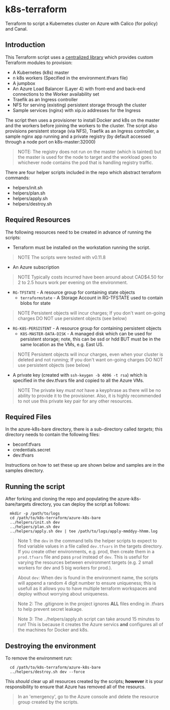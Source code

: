 # k8s-terraform
Terraform to script a Kubernetes cluster on Azure with Calico (for policy) and Canal.

## Introduction
This Terraform script uses a [centralized library](https://github.com/dsandersAzure/terraform-library) which provides custom Terraform modules to provision:

* A Kubernetes (k8s) master
* n k8s workers (Specified in the environment.tfvars file)
* A jumpbox
* An Azure Load Balancer (Layer 4) with front-end and back-end connections to the Worker availability set
* Traefik as an Ingress controller
* NFS for serving (existing) persistent storage through the cluster
* Sample services (nginx) with xip.io addresses for the Ingress

The script then uses a provisioner to install Docker and k8s on the master and the workers before joining the workers to the cluster. The script also provisions persistent storage (via NFS), Traefik as an Ingress controller, a sample nginx app running and a private registry (by default accessed through
a node port on k8s-master:32000)

> NOTE: The registry does not run on the master (which is tainted) but the master is used for the node to target and the workload goes to whichever node contains the pod that is handling registry traffic.

There are four helper scripts included in the repo which abstract terraform commands:

* helpers/init.sh
* helpers/plan.sh
* helpers/apply.sh
* helpers/destroy.sh

## Required Resources
The following resources need to be created in advance of running the scripts:

* Terraform must be installed on the workstation running the script.
> NOTE The scripts were tested with v0.11.8
* An Azure subscription
> NOTE Typically costs incurred have been around about CAD$4.50 for 2 to 2.5 hours work per evening on the environment.
* `RG-TFSTATE` - A resource group for containing state objects
  * `terraformstate` - A Storage Account in RG-TFSTATE used to contain blobs for state
> NOTE Persistent objects will incur charges; If you don't want on-going charges DO NOT use persistent objects (see below)
* `RG-K8S-PERSISTENT` - A resource group for containing persistent objects
  * `K8S-MASTER-DATA-DISK` - A managed disk which can be used for persistent storage; note, this can be ssd or hdd BUT must be in the same location as the VMs, e.g. East US.
> NOTE Persistent objects will incur charges, even when your cluster is deleted and not running; If you don't want on-going charges DO NOT use persistent objects (see below)
* A private key (created with `ssh-keygen -b 4096 -t rsa`) which is specified in the dev.tfvars file and copied to all the Azure VMs.
> NOTE The private key *must not* have a keyphrase as there will be no ability to provide it to the provisioner. Also, it is highly recommended to not use this private key pair for any other resources.

## Required Files
In the azure-k8s-bare directory, there is a sub-directory called *targets*; this directory needs to contain the following files:

* beconf.tfvars
* credentials.secret
* dev.tfvars

Instructions on how to set these up are shown below and samples are in the samples directory.

## Running the script
After forking and cloning the repo and populating the azure-k8s-bare/targets directory, you can deploy the script as follows:

```
  mkdir -p /path/to/logs
  cd /path/to/k8s-terraform/azure-k8s-bare
  ../helpers/init.sh dev
  ../helpers/plan.sh dev
  ../helpers/apply.sh dev | tee /path/to/logs/apply-mmddyy-hhmm.log
```

> Note 1: the `dev` in the command tells the helper scripts to expect to find variable values in a file called `dev.tfvars` in the targets directory. If you create other environments, e.g. prod, then create them in a `prod.tfvars` file and pass `prod` instead of `dev`. This is useful for varying the resources between environment targets (e.g. 2 small workers for dev and 5 big workers for prod.). 

> About `dev`: When dev is found in the environment name, the scripts will append a random 4 digit number to ensure uniqueness; this is usefull as it allows you to have multiple terraform workspaces and deploy without worrying about uniqueness.

> Note 2: The .gitignore in the project ignores **ALL** files ending in .tfvars to help prevent secret leakage.

> Note 3: The ../helpers/apply.sh script can take around 15 minutes to run! This is because it creates the Azure servics **and** configures all of the machines for Docker and k8s.

## Destroying the environment
To remove the environment run:

```
  cd /path/to/k8s-terraform/azure-k8s-bare
  ../helpers/destroy.sh dev --force
```

This *should* clear up all resources created by the scripts; **however** it is your responsibility to ensure that Azure has removed all of the resourcs.

> In an 'emergency', go to the Azure console and delete the resource group created by the scripts.